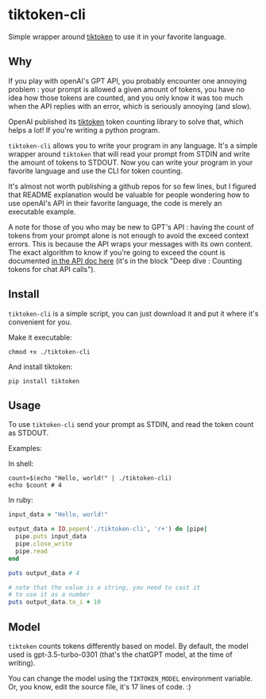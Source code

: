 # tiktoken-cli

Simple wrapper around [tiktoken](https://github.com/openai/tiktoken) to use
it in your favorite language.

## Why

If you play with openAI's GPT API, you probably encounter one annoying
problem : your prompt is allowed a given amount of tokens, you have no
idea how those tokens are counted, and you only know it was too much when
the API replies with an error, which is seriously annoying (and slow).

OpenAI published its [tiktoken](https://github.com/openai/tiktoken) token
counting library to solve that, which helps a lot! If you're writing a
python program.

`tiktoken-cli` allows you to write your program in any language. It's a
simple wrapper around `tiktoken` that will read your prompt from STDIN and
write the amount of tokens to STDOUT. Now you can write your program in
your favorite language and use the CLI for token counting.

It's almost not worth publishing a github repos for so few lines, but I
figured that README explanation would be valuable for people wondering how
to use openAI's API in their favorite language, the code is merely an
executable example.

A note for those of you who may be new to GPT's API : having the count of
tokens from your prompt alone is not enough to avoid the exceed context
errors. This is because the API wraps your messages with its own content.
The exact algorithm to know if you're going to exceed the count is
documented [in the API doc here](https://platform.openai.com/docs/guides/chat)
(it's in the block "Deep dive : Counting tokens for chat API calls").

## Install

`tiktoken-cli` is a simple script, you can just download it and put it
where it's convenient for you.

Make it executable:

```shell
chmod +x ./tiktoken-cli
```

And install tiktoken:

```shell
pip install tiktoken
```

## Usage

To use `tiktoken-cli` send your prompt as STDIN, and read the token count
as STDOUT.

Examples:

In shell:

```shell
count=$(echo "Hello, world!" | ./tiktoken-cli)
echo $count # 4
```

In ruby:

```ruby
input_data = "Hello, world!"

output_data = IO.popen('./tiktoken-cli', 'r+') do |pipe|
  pipe.puts input_data
  pipe.close_write
  pipe.read
end

puts output_data # 4

# note that the value is a string, you need to cast it
# to use it as a number
puts output_data.to_i + 10
```

## Model

`tiktoken` counts tokens differently based on model. By default, the model
used is gpt-3.5-turbo-0301 (that's the chatGPT model, at the time of
writing).

You can change the model using the `TIKTOKEN_MODEL` environment variable.
Or, you know, edit the source file, it's 17 lines of code. :)
